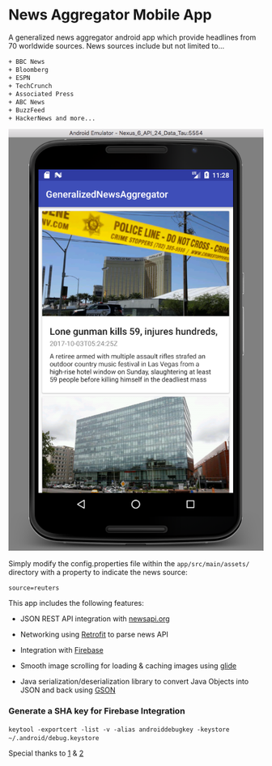 # News Aggregator Mobile App
A generalized news aggregator android app which provide headlines from 70 worldwide sources. News
sources include but not limited to...

    + BBC News
    + Bloomberg
    + ESPN
    + TechCrunch
    + Associated Press
    + ABC News
    + BuzzFeed
    + HackerNews and more...


![App Screenshot](./appScreenshot.png)

Simply modify the config.properties file within the `app/src/main/assets/` directory with a property to indicate the news source:
```
source=reuters
```

This app includes the following features:

+ JSON REST API integration with [newsapi.org](newsapi.org)

+ Networking using [Retrofit](https://square.github.io/retrofit/) to parse news API

+ Integration with [Firebase](https://firebase.google.com/)

+ Smooth image scrolling for loading & caching images using [glide](https://github.com/bumptech/glide)

+ Java serialization/deserialization library to convert Java Objects into JSON and back using [GSON](https://github.com/google/gson)

### Generate a SHA key for Firebase Integration
`keytool -exportcert -list -v -alias androiddebugkey -keystore ~/.android/debug.keystore`

Special thanks to [1](newsapi.org) & [2](https://www.safaribooksonline.com/library/view/learning-android-n/9781785880506/)
